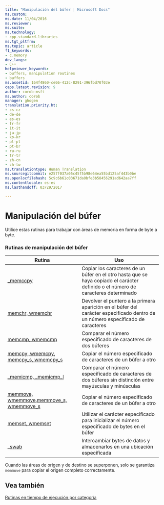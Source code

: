 ```yaml
---
title: "Manipulación del búfer | Microsoft Docs"
ms.custom: 
ms.date: 11/04/2016
ms.reviewer: 
ms.suite: 
ms.technology:
- cpp-standard-libraries
ms.tgt_pltfrm: 
ms.topic: article
f1_keywords:
- c.memory
dev_langs:
- C++
helpviewer_keywords:
- buffers, manipulation routines
- buffers
ms.assetid: 164f4860-ce66-412c-8291-396fbd70f03e
caps.latest.revision: 9
author: corob-msft
ms.author: corob
manager: ghogen
translation.priority.ht:
- cs-cz
- de-de
- es-es
- fr-fr
- it-it
- ja-jp
- ko-kr
- pl-pl
- pt-br
- ru-ru
- tr-tr
- zh-cn
- zh-tw
ms.translationtype: Human Translation
ms.sourcegitcommit: e257f037a05c45f5b98e64ea55bd125af443b0be
ms.openlocfilehash: 5c9c6b61c03671da0bfe3b58456291ad642aa7ff
ms.contentlocale: es-es
ms.lasthandoff: 03/29/2017

---
```

# <a name="buffer-manipulation"></a>Manipulación del búfer
Utilice estas rutinas para trabajar con áreas de memoria en forma de byte a byte.  
  
### <a name="buffer-manipulation-routines"></a>Rutinas de manipulación del búfer  
  
|Rutina|Uso|  
|-------------|---------|  
|[_memccpy](../c-runtime-library/reference/memccpy.md)|Copiar los caracteres de un búfer en el otro hasta que se haya copiado el carácter definido o el número de caracteres determinado|  
|[memchr, wmemchr](../c-runtime-library/reference/memchr-wmemchr.md)|Devolver el puntero a la primera aparición en el búfer del carácter especificado dentro de un número especificado de caracteres|  
|[memcmp, wmemcmp](../c-runtime-library/reference/memcmp-wmemcmp.md)|Comparar el número especificado de caracteres de dos búferes|  
|[memcpy, wmemcpy](../c-runtime-library/reference/memcpy-wmemcpy.md), [memcpy_s, wmemcpy_s](../c-runtime-library/reference/memcpy-s-wmemcpy-s.md)|Copiar el número especificado de caracteres de un búfer a otro|  
|[_memicmp, _memicmp_l](../c-runtime-library/reference/memicmp-memicmp-l.md)|Comparar el número especificado de caracteres de dos búferes sin distinción entre mayúsculas y minúsculas|  
|[memmove, wmemmove](../c-runtime-library/reference/memmove-wmemmove.md),[memmove_s, wmemmove_s](../c-runtime-library/reference/memmove-s-wmemmove-s.md)|Copiar el número especificado de caracteres de un búfer a otro|  
|[memset, wmemset](../c-runtime-library/reference/memset-wmemset.md)|Utilizar el carácter especificado para inicializar el número especificado de bytes en el búfer|  
|[_swab](../c-runtime-library/reference/swab.md)|Intercambiar bytes de datos y almacenarlos en una ubicación especificada|  
  
 Cuando las áreas de origen y de destino se superponen, solo se garantiza `memmove` para copiar el origen completo correctamente.  
  
## <a name="see-also"></a>Vea también  
 [Rutinas en tiempo de ejecución por categoría](../c-runtime-library/run-time-routines-by-category.md)
